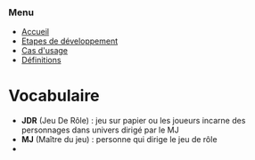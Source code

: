 ### Menu
* [Accueil](README.md)
* [Etapes de développement](_etape_dev.md)
* [Cas d'usage](_uc.md)
* [Définitions](_definition.md)


# Vocabulaire
- **JDR** (Jeu De Rôle) : jeu sur papier ou les joueurs incarne des personnages dans univers dirigé par le MJ
- **MJ** (Maître du jeu) : personne qui dirige le jeu de rôle
- 